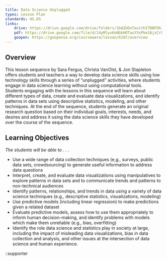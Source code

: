 ```yaml
---
title: Data Science Unplugged
types: Lesson Plan
standards: HS.DS
links:
    drive: https://drive.google.com/drive/folders/1bAZUOxTavithI7DNFOh3htUGaIDWJ5kv
    pdf: https://drive.google.com/file/d/14yMlyvKoNGkHOTasYSsPke16jzCrkf2T/view?usp=drive_link
    goopen: https://goopenva.org/courseware/lesson/6187/overview
---
```


## Overview

This lesson sequence by Sara Fergus, Christa VanOlst, & Jon Stapleton offers students and teachers a way to develop data science skills using low technology skills through a series of “unplugged” activities, where students engage in data science learning without using computational tools. Students engaging with the lessons in this sequence will learn about different types of data, create and evaluate data visualizations, and identify patterns in data sets using descriptive statistics, modeling, and other techniques. At the end of the sequence, students generate an original research question based on their individual goals, interests, needs, and desires and address it using the data science skills they have developed over the course of the sequence.

## Learning Objectives

*The students will be able to . . .*

* Use a wide range of data collection techniques (e,g., surveys, public data sets, crowdsourcing) to generate useful information to address data questions
* Interpret, create, and evaluate data visualizations using manipulatives to explore patterns in data sets and to communicate trends and patterns to non-technical audiences
* Identify patterns, relationships, and trends in data using a variety of data science techniques (e.g., descriptive statistics, visualizations, modeling)
* Use predictive models (including linear regression) to make predictions given a related dataset
* Evaluate predictive models, assess how to use them appropriately to inform human decision-making, and identify problems with models which make them unreliable (e.g., bias, overfitting)
* Identify the role data science and statistics play in society at large, including the impact of misleading data visualizations, bias in data collection and analysis, and other issues at the intersection of data science and human experience.

::supporter